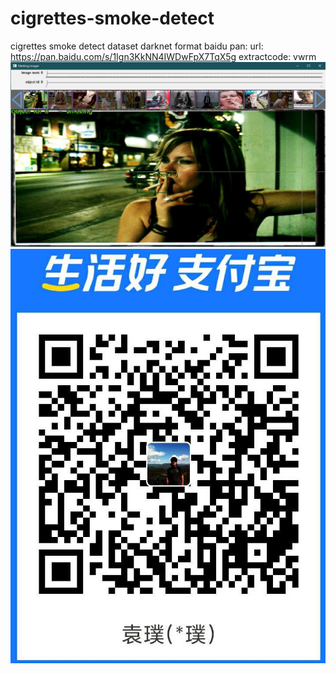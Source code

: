 # cigrettes-smoke-detect
cigrettes smoke detect dataset
darknet format 
baidu pan:
url: https://pan.baidu.com/s/1Ign3KkNN4IWDwFpX7TqX5g 
extractcode: vwrm
![image](https://raw.githubusercontent.com/ald2004/cigrettes-smoke-detect/master/Untitled.png)
![image](https://raw.githubusercontent.com/ald2004/cigrettes-smoke-detect/master/alipay.jpg)
